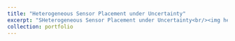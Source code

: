 ```yaml
---
title: "Heterogeneous Sensor Placement under Uncertainty"
excerpt: "SHeterogeneous Sensor Placement under Uncertainty<br/><img height= "2in" src='/images/sp.jpeg'>"
collection: portfolio
---
```


<!-- This is an item in your portfolio. It can be have images or nice text. If you name the file .md, it will be parsed as markdown. If you name the file .html, it will be parsed as HTML.  -->

